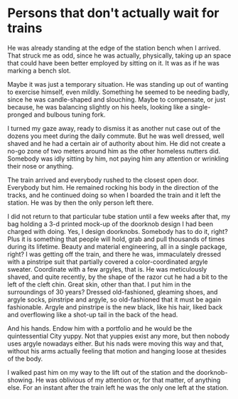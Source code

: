 Persons that don't actually wait for trains
========================

He was already standing at the edge of the station bench when I
arrived. That struck me as odd, since he was actually, physically,
taking up an space that could have been better employed by sitting on
it. It was as if he was marking a bench slot. 

Maybe it was just a temporary situation. He was standing up out of wanting to
exercise himself, even mildly. Something he seemed to be needing
badly, since he was candle-shaped and slouching. Maybe to compensate,
or just because, he was balancing slightly on his heels, looking like
a single-pronged and bulbous tuning fork. 

I turned my gaze away, ready to dismiss it as another nut case out of
the dozens you meet during the daily commute. But he was well dressed,
well shaved and he had a certain air of authority about him. He did
not create a no-go zone of two meters around him as the other homeless
nutters did. Somebody was idly sitting by him, not paying him any
attention or wrinkling their nose or anything. 

The train arrived and everybody rushed to the closest open
door. Everybody but him. He remained rocking his body in the direction
of the tracks, and he continued doing so when I boarded the train and it left the
station. He was by then the only person left there.

I did not return to that particular tube station until a few weeks
after that, my bag holding a 3-d printed mock-up of the doorknob
design I had been charged with doing. Yes, I design
doorknobs. Somebody has to do it, right? Plus it is something that
people will hold, grab and pull thousands of times during its
lifetime. Beauty and material engineering, all in a single package,
right? I was getting off the train, and there he was, immaculately
dressed with a pinstripe suit that partially covered a
color-coordinated argyle sweater. Coordinate with a few argyles, that
is. He was meticulously shaved, and quite recently, by the shape of
the razor cut he had a bit to the left of the cleft chin. Great skin,
other than that. I put him in the surroundings of 30 years? Dressed
old-fashioned, gleaming shoes, and argyle socks, pinstripe and argyle,
so old-fashioned that it must be again fashionable. Argyle and
pinstripe is the new black, like his hair, liked back and overflowing
like a shot-up tail in the back of the head. 

And his hands. Endow him with a portfolio and he would be the
quintessential City yuppy. Not that yuppies exist any more, but then
nobody uses argyle nowadays either. But his nads were moving this way
and that, without his arms actually feeling that motion and hanging
loose at thesides of the body. 

I walked past him on my way to the lift out of the station and the
doorknob-showing. He was oblivious of my attention or, for that
matter, of anything else. For an instant after the train left he was
the only one left at the station. 
